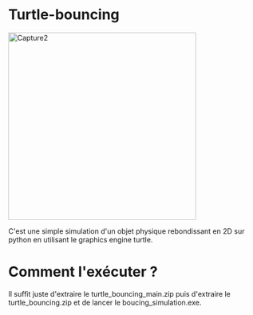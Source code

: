 # Turtle-bouncing
<img width="376" alt="Capture2" src="https://github.com/user-attachments/assets/2d14a337-7502-4654-9ae1-ec81b0aba1be">


C'est une simple simulation d'un objet physique rebondissant en 2D sur python en utilisant le graphics engine turtle.

# Comment l'exécuter ?

Il suffit juste d'extraire le turtle_bouncing_main.zip puis d'extraire le turtle_bouncing.zip et de lancer le boucing_simulation.exe.
